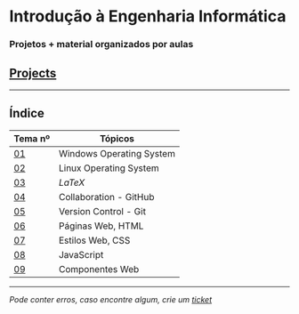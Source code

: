 # Introdução à Engenharia Informática
### Projetos + material organizados por aulas

## [Projects](https://github.com/TiagoRG/infor2022-g16)

---
## Índice
| Tema nº                                                                  | Tópicos                                |
|--------------------------------------------------------------------------|----------------------------------------|
| [01](https://github.com/TiagoRG/uaveiro-leci/tree/master/1ano/1semestre/iei/tema01) | Windows Operating System               |
| [02](https://github.com/TiagoRG/uaveiro-leci/tree/master/1ano/1semestre/iei/tema02) | Linux Operating System                 |
| [03](https://github.com/TiagoRG/uaveiro-leci/tree/master/1ano/1semestre/iei/tema03) | $LaTeX$                                |
| [04](https://github.com/TiagoRG/uaveiro-leci/tree/master/1ano/1semestre/iei/tema04) | Collaboration - GitHub                 |
| [05](https://github.com/TiagoRG/uaveiro-leci/tree/master/1ano/1semestre/iei/tema05) | Version Control - Git                  |
| [06](https://github.com/TiagoRG/uaveiro-leci/tree/master/1ano/1semestre/iei/tema06) | Páginas Web, HTML                      |
| [07](https://github.com/TiagoRG/uaveiro-leci/tree/master/1ano/1semestre/iei/tema07) | Estilos Web, CSS                       |
| [08](https://github.com/TiagoRG/uaveiro-leci/tree/master/1ano/1semestre/iei/tema08) | JavaScript                             |
| [09](https://github.com/TiagoRG/uaveiro-leci/tree/master/1ano/1semestre/iei/tema09) | Componentes Web                        |
---
*Pode conter erros, caso encontre algum, crie um* [*ticket*](https://github.com/TiagoRG/uaveiro-leci/issues/new)
